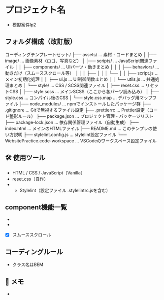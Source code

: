 # プロジェクト名

- 模擬案件lp2

## フォルダ構成（改訂版）

コーディングテンプレートセット/
├── assets/ ... 素材・コードまとめ
│ ├── image/ ... 画像素材（ロゴ、写真など）
│ ├── scripts/ ... JavaScript関連ファイル
│ │ ├── components/ ... UIパーツ・動きまとめ
│ │ │ ├── behaviors/ ... 動きだけ（スムーススクロール等）
│ │ │ ├──
│ │ │ └──
│ │ ├── script.js ... メイン初期化処理
│ │ ├── ui.js ... UI制御関数まとめ
│ │ └── utils.js ... 共通処理まとめ
│ └── style/ ... CSS / SCSS関連ファイル
│ ├── reset.css ... リセットCSS
│ ├── style.scss ... メインSCSS（ここから各パーツ読み込み）
│ ├── style.css ... コンパイル後のCSS
│ └── style.css.map ... デバッグ用マップファイル
├── node_modules/ ... npmでインストールしたパッケージ群
├── .gitignore ... Gitで無視するファイル設定
├── .prettierrc ... Prettier設定（コード整形ルール）
├── package.json ... プロジェクト管理・パッケージリスト
├── package-lock.json ... 依存関係管理ファイル（自動生成）
├── index.html ... メインのHTMLファイル
├── README.md ... このテンプレの使い方説明
├── stylelint.config.js ... stylelint設定ファイル
└── WebsitePractice.code-workspace ... VSCodeのワークスペース設定ファイル

## 🛠 使用ツール

- HTML / CSS / JavaScript（Vanilla）
- reset.css（自作）
-   - Stylelint（設定ファイル .stylelintrc.jsを含む）

## component機能一覧

-
-
- [x] スムーススクロール

## コーディングルール

- クラス名はBEM

## 📓 メモ

-
